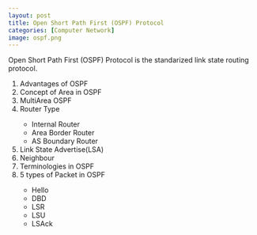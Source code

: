 ```yaml
---
layout: post
title: Open Short Path First (OSPF) Protocol
categories: [Computer Network]
image: ospf.png
---
```

Open Short Path First (OSPF) Protocol is the standarized link state routing protocol.
<!--continue-->

<ol>
<li>Advantages of OSPF</li>
<li>Concept of Area in OSPF</li>
<li>MultiArea OSPF</li>
<li>Router Type</li>
  <ul><li> Internal Router</li>
 	<li>Area Border Router</li>
	<LI>AS Boundary Router</li>
  </ul>
<li>Link State Advertise(LSA) </li>
<li>Neighbour</li>
<li>Terminologies in OSPF</li>
<li>5 types of Packet in OSPF</li>    
<ul>
  <li> Hello</li><li>DBD</li><li>LSR</li><li>LSU</li><li>LSAck</li>
</ul> 

